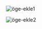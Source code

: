 ![öge-ekle1](https://user-images.githubusercontent.com/97106063/156340510-304ade4d-b7a8-45e2-9c93-ac5bfe009db3.png)

![öge-ekle2](https://user-images.githubusercontent.com/97106063/156340506-d8f9db31-a85d-4533-a6ce-bdef690da3af.png)

